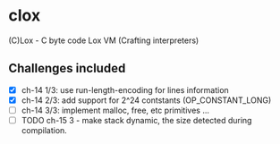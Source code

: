 # clox

(C)Lox - C byte code Lox VM  (Crafting interpreters)

## Challenges included

- [x] ch-14 1/3: use run-length-encoding for lines information
- [x] ch-14 2/3: add support for 2^24 contstants (OP_CONSTANT_LONG)
- [ ] ch-14 3/3: implement malloc, free, etc primitives ...
- [ ] TODO ch-15 3 - make stack dynamic, the size detected during compilation.
